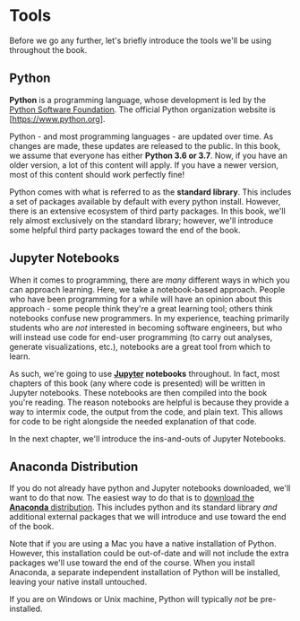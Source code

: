 # Tools

Before we go any further, let's briefly introduce the tools we'll be using throughout the book.

## Python

**Python** is a programming language, whose development is led by the [Python Software Foundation](XXX). The official Python organization website is [https://www.python.org].

Python - and most programming languages - are updated over time. As changes are made, these updates are released to the public. In this book, we assume that everyone has either **Python 3.6 or 3.7**. Now, if you have an older version, a lot of this content will apply. If you have a newer version, most of this content should work perfectly fine!

Python comes with what is referred to as the **standard library**. This includes a set of packages available by default with every python install. However, there is an extensive ecosystem of third party packages. In this book, we'll rely almost exclusively on the standard library; however, we'll introduce some helpful third party packages toward the end of the book. 

## Jupyter Notebooks

When it comes to programming, there are *many* different ways in which you can approach learning. Here, we take a notebook-based approach. People who have been programming for a while will have an opinion about this approach - some people think they're a great learning tool; others think notebooks confuse new programmers. In my experience, teaching primarily students who are *not* interested in becoming software engineers, but who will instead use code for end-user programming (to carry out analyses, generate visualizations, etc.), notebooks are a great tool from which to learn. 

As such, we're going to use **[Jupyter](http://jupyter.org/) notebooks** throughout. In fact, most chapters of this book (any where code is presented) will be written in Jupyter notebooks. These notebooks are then compiled into the book you're reading. The reason notebooks are helpful is because they provide a way to intermix code, the output from the code, and plain text. This allows for code to be right alongside the needed explanation of that code. 

In the next chapter, we'll introduce the ins-and-outs of Jupyter Notebooks.

## Anaconda Distribution

If you do not already have python and Jupyter notebooks downloaded, we'll want to do that now. The easiest way to do that is to [download the **Anaconda** distribution](https://www.anaconda.com/download/). This includes python and its standard library *and* additional external packages that we will introduce and use toward the end of the book.

Note that if you are using a Mac you have a native installation of Python. However, this installation could be out-of-date and will not include the extra packages we'll use toward the end of the course. When you install Anaconda, a separate independent installation of Python will be installed, leaving your native install untouched.

If you are on Windows or Unix machine, Python will typically *not* be pre-installed. 

